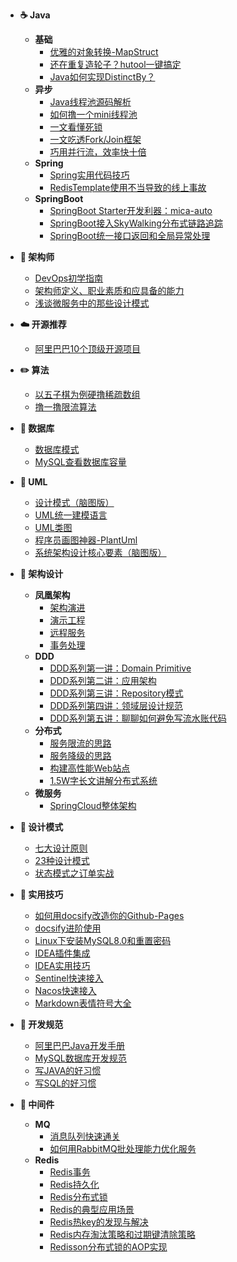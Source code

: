 <!-- - [:octocat: 首页](/README) -->   
<!-- - :memo: 目录 -->
- **☕ Java**
    - **基础**
        - [优雅的对象转换-MapStruct](/Java/优雅的对象转换-MapStruct.md)
        - [还在重复造轮子？hutool一键搞定](/Java/还在重复造轮子？hutool一键搞定.md)
        - [Java如何实现DistinctBy？](/Java/Java如何实现DistinctBy.md)
    - **异步**
        - [Java线程池源码解析](/Java/Java线程池源码解析.md)
        - [如何撸一个mini线程池](/Java/如何撸一个mini线程池.md)
        - [一文看懂死锁](/Java/一文看懂死锁.md)
        - [一文吃透Fork/Join框架](/Java/一文吃透ForkJoin框架.md)
        - [巧用并行流，效率快十倍](/Java/巧用并行流，效率快十倍.md)
    - **Spring**
        - [Spring实用代码技巧](/Java/Spring/Spring实用代码技巧.md)
        - [RedisTemplate使用不当导致的线上事故](/Java/Spring/RedisTemplate使用不当导致的线上事故.md)
    - **SpringBoot**
        - [SpringBoot Starter开发利器：mica-auto](/Java/SpringBoot/mica-auto.md)
        - [SpringBoot接入SkyWalking分布式链路追踪](/Java/SpringBoot/SpringBoot接入SkyWalking分布式链路追踪.md)
        - [SpringBoot统一接口返回和全局异常处理](/Java/SpringBoot/SpringBoot统一接口返回和全局异常处理.md)

- **📝 架构师**
    - [DevOps初学指南](/Architect/DevOps初学指南.md)
    - [架构师定义、职业素质和应具备的能力](/Architect/架构师定义、职业素质和应具备的能力.md)
    - [浅谈微服务中的那些设计模式](/Architect/浅谈微服务中的那些设计模式.md)
- **☁️ 开源推荐**
    - [阿里巴巴10个顶级开源项目](/OpenSource/阿里巴巴10个顶级开源项目.md)
- **✏️ 算法**
    - [以五子棋为例硬撸稀疏数组](/Algorithm/以五子棋为例硬撸稀疏数组.md)
    - [撸一撸限流算法](/Algorithm/撸一撸限流算法.md)
- **💾 数据库**
    - [数据库模式](/Database/数据库模式.md)
    - [MySQL查看数据库容量](/Database/MySQL查看数据库容量.md)
- **📐 UML**
    - [设计模式（脑图版）](/UML/设计模式（脑图版）.md)
    - [UML统一建模语言](/UML/UML统一建模语言.md)
    - [UML类图](/UML/UML类图.md)
    - [程序员画图神器-PlantUml](/UML/程序员画图神器-PlantUml.md)
    - [系统架构设计核心要素（脑图版）](/UML/系统架构设计核心要素（脑图版）.md)
- **👑 架构设计**
    - **凤凰架构**
        - [架构演进](/Architecture/Phoenix/凤凰架构读书笔记-架构演进.md)
        - [演示工程](/Architecture/Phoenix/凤凰架构读书笔记-演示工程.md)
        - [远程服务](/Architecture/Phoenix/凤凰架构读书笔记-远程服务.md)
        - [事务处理](/Architecture/Phoenix/凤凰架构读书笔记-事务处理.md)
    - **DDD**
        - [DDD系列第一讲：Domain Primitive](/Architecture/DDD/DDD系列第一讲：Domain-Primitive.md)
        - [DDD系列第二讲：应用架构](/Architecture/DDD/DDD系列第二讲：应用架构.md)
        - [DDD系列第三讲：Repository模式](/Architecture/DDD/DDD系列第三讲：Repository模式.md)
        - [DDD系列第四讲：领域层设计规范](/Architecture/DDD/DDD系列第四讲：领域层设计规范.md)
        - [DDD系列第五讲：聊聊如何避免写流水账代码](/Architecture/DDD/DDD系列第五讲：聊聊如何避免写流水账代码.md)
    - **分布式**
        - [服务限流的思路](/Architecture/服务限流的思路.md)
        - [服务降级的思路](/Architecture/服务降级的思路.md)
        - [构建高性能Web站点](/Architecture/构建高性能Web站点.md)
        - [1.5W字长文讲解分布式系统](/Architecture/1.5W字长文讲解分布式系统.md)
    - **微服务**
        - [SpringCloud整体架构](/Architecture/SpringCloud/SpringCloud整体架构.md)
- **🎯 设计模式**
    - [七大设计原则](/DesignPattern/七大设计原则.md)
    - [23种设计模式](/DesignPattern/23种设计模式.md)
    - [状态模式之订单实战](/DesignPattern/状态模式之订单实战.md)
- **🔧 实用技巧**
    - [如何用docsify改造你的Github-Pages](/Skill/如何用docsify改造你的Github-Pages.md)
    - [docsify进阶使用](/Skill/docsify进阶使用.md)
    - [Linux下安装MySQL8.0和重置密码](/Skill/Linux下安装MySQL8.0和重置密码.md)
    - [IDEA插件集成](/Skill/IDEA插件集成.md)
    - [IDEA实用技巧](/Skill/IDEA实用技巧.md)
    - [Sentinel快速接入](/Skill/Sentinel快速接入.md)
    - [Nacos快速接入](/Skill/Nacos快速接入.md)
    - [Markdown表情符号大全](/Skill/Markdown表情符号大全.md)
- **📘 开发规范**
    - [阿里巴巴Java开发手册](/Specification/阿里巴巴Java开发手册.md)
    - [MySQL数据库开发规范](/Specification/MySQL数据库开发规范.md)
    - [写JAVA的好习惯](/Specification/写JAVA的好习惯.md)
    - [写SQL的好习惯](/Specification/写SQL的好习惯.md)
- **🚀 中间件**
    - **MQ**
        - [消息队列快速通关](/Middleware/MQ/消息队列快速通关.md)
        - [如何用RabbitMQ批处理能力优化服务](/Middleware/MQ/如何用RabbitMQ批处理能力优化服务.md)
    - **Redis**        
        - [Redis事务](/Middleware/Redis/Redis事务.md)
        - [Redis持久化](/Middleware/Redis/Redis持久化.md)
        - [Redis分布式锁](/Middleware/Redis/Redis分布式锁.md)
        - [Redis的典型应用场景](/Middleware/Redis/Redis的应用场景.md)
        - [Redis热key的发现与解决](/Middleware/Redis/Redis热key的发现与解决.md)
        - [Redis内存淘汰策略和过期键清除策略](/Middleware/Redis/Redis内存淘汰策略和过期键清除策略.md)
        - [Redisson分布式锁的AOP实现](/Middleware/Redis/Redisson分布式锁的AOP实现.md)